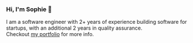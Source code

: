 ### Hi, I'm Sophie 👋

I am a software engineer with 2+ years of experience building software for startups, with an additional 2 years in quality assurance. <br />
Checkout [my portfolio](https://docs.google.com/document/d/1ngnBVrMYomZbUxjiIS46LfQhkHRjYngl1tVyx45NPkg/edit#heading=h.ymi089liagec) for more info.
